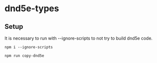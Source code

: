 # dnd5e-types

## Setup

It is necessary to run with --ignore-scripts to not try to build dnd5e code.

```
npm i --ignore-scripts
```

```
npm run copy-dnd5e
```
